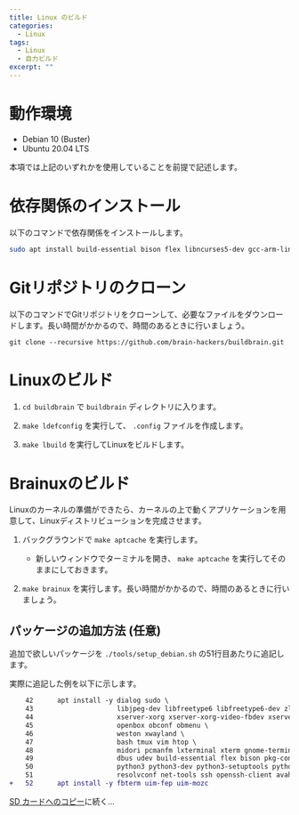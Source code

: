```yaml
---
title: Linux のビルド 
categories:
  - Linux
tags:
  - Linux
  - 自力ビルド
excerpt: ""
---
```



# 動作環境
- Debian 10 (Buster)
- Ubuntu 20.04 LTS

本項では上記のいずれかを使用していることを前提で記述します。


# 依存関係のインストール
以下のコマンドで依存関係をインストールします。

```sh
sudo apt install build-essential bison flex libncurses5-dev gcc-arm-linux-gnueabi gcc-arm-linux-gnueabihf libssl-dev bc lzop qemu-user-static debootstrap kpartx
```


# Gitリポジトリのクローン
以下のコマンドでGitリポジトリをクローンして、必要なファイルをダウンロードします。長い時間がかかるので、時間のあるときに行いましょう。

```
git clone --recursive https://github.com/brain-hackers/buildbrain.git
```


# Linuxのビルド
1. `cd buildbrain` で `buildbrain` ディレクトリに入ります。

2. `make ldefconfig` を実行して、 `.config` ファイルを作成します。

3. `make lbuild` を実行してLinuxをビルドします。


# Brainuxのビルド
Linuxのカーネルの準備ができたら、カーネルの上で動くアプリケーションを用意して、Linuxディストリビューションを完成させます。

1. バックグラウンドで `make aptcache` を実行します。

   - 新しいウィンドウでターミナルを開き、 `make aptcache` を実行してそのままにしておきます。

2. `make brainux` を実行します。長い時間がかかるので、時間のあるときに行いましょう。


## パッケージの追加方法 (任意)
追加で欲しいパッケージを `./tools/setup_debian.sh` の51行目あたりに追記します。

実際に追記した例を以下に示します。

```diff
    42	    apt install -y dialog sudo \
    43	                   libjpeg-dev libfreetype6 libfreetype6-dev zlib1g-dev \
    44	                   xserver-xorg xserver-xorg-video-fbdev xserver-xorg-dev xorg-dev x11-apps \
    45	                   openbox obconf obmenu \
    46	                   weston xwayland \
    47	                   bash tmux vim htop \
    48	                   midori pcmanfm lxterminal xterm gnome-terminal fonts-noto-cjk \
    49	                   dbus udev build-essential flex bison pkg-config autotools-dev libtool autoconf automake \
    50	                   python3 python3-dev python3-setuptools python3-wheel python3-pip python3-smbus \
    51	                   resolvconf net-tools ssh openssh-client avahi-daemon
+   52      apt install -y fbterm uim-fep uim-mozc
```

[SD カードへのコピー](/linux/linux-copy-sd-card/)に続く…
